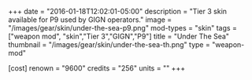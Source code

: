 +++
date = "2016-01-18T12:02:01-05:00"
description = "Tier 3 skin available for P9 used by GIGN operators."
image = "/images/gear/skin/under-the-sea-p9.png"
mod-types = "skin"
tags = ["weapon mod", "skin","Tier 3","GIGN","P9"]
title = "Under The Sea"
thumbnail = "/images/gear/skin/under-the-sea-th.png"
type = "weapon-mod"

[cost]
  renown = "9600"
  credits = "256"
  units = ""
+++
